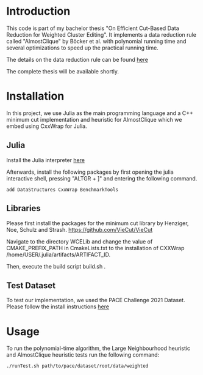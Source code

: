 # Introduction
This code is part of my bachelor thesis "On Efficient Cut-Based Data Reduction for Weighted Cluster Editing". It implements a data reduction rule called "AlmostClique" by Böcker et al. with polynomial running time and several optimizations to speed up the practical running time. 

The details on the data reduction rule can be found [here](https://link.springer.com/article/10.1007/s00453-009-9339-7)

The complete thesis will be available shortly.

# Installation

In this project, we use Julia as the main programming language and a C++ minimum cut implementation and heuristic for AlmostClique which we embed using CxxWrap for Julia.

## Julia
Install the Julia interpreter [here](https://julialang.org/downloads/)

Afterwards, install the following packages by first opening the julia interactive shell, pressing "ALTGR + ]" and entering the following command.

```
add DataStructures CxxWrap BenchmarkTools
```

## Libraries
Please first install the packages for the minimum cut library by Henziger, Noe, Schulz and Strash.
https://github.com/VieCut/VieCut

Navigate to the directory WCELib and change the value of CMAKE_PREFIX_PATH in CmakeLists.txt to the installation
of CXXWrap /home/USER/.julia/artifacts/ARTIFACT_ID.

Then, execute the build script build.sh .

## Test Dataset 
To test our implementation, we used the PACE Challenge 2021 Dataset.
Please follow the install instructions [here](https://github.com/PACE-challenge/Cluster-Editing-PACE-2021-instances)

# Usage

To run the polynomial-time algorithm, the Large Neighbourhood heuristic and AlmostClique heuristic tests run the following command:
```
./runTest.sh path/to/pace/dataset/root/data/weighted
```